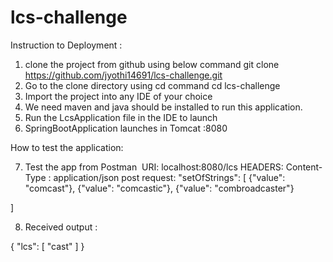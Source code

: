 # lcs-challenge

Instruction to Deployment :

1. clone the project from github using below command
git clone https://github.com/jyothi14691/lcs-challenge.git
2. Go to the clone directory using cd command
cd lcs-challenge
3. Import the project into any IDE of your choice
4. We need maven and java should be installed to run this application.
5. Run the LcsApplication file in the IDE to launch
6. SpringBootApplication launches in Tomcat :8080

How to test the application:

7. Test the app from Postman 
URI: localhost:8080/lcs
HEADERS: Content-Type : application/json
post request: 
"setOfStrings": [
    {"value": "comcast"},
    {"value": "comcastic"},
    {"value": "combroadcaster"}
    
  ]

8. Received output :

{
    "lcs": [
        "cast"
    ]
}


